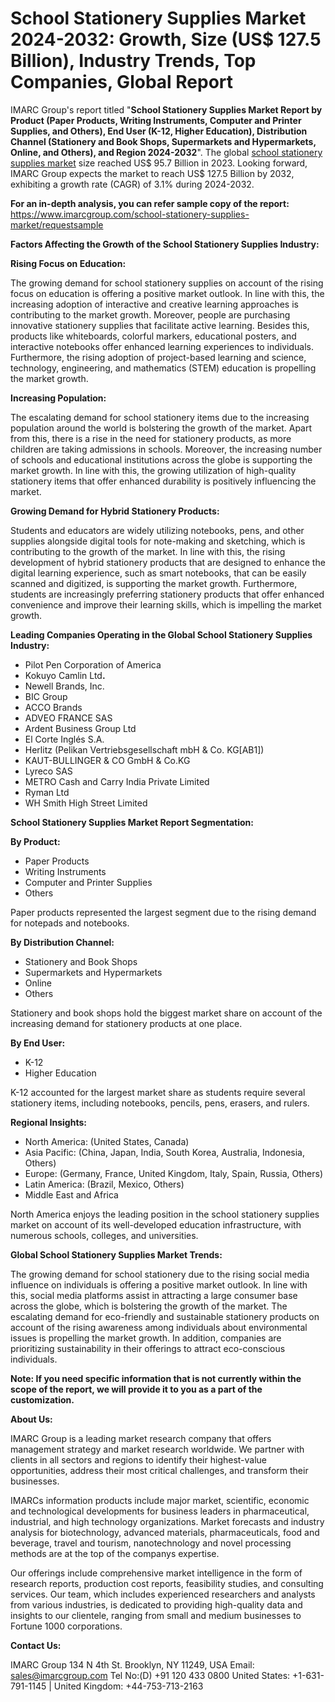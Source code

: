 # School Stationery Supplies Market 2024-2032: Growth, Size (US$ 127.5 Billion), Industry Trends, Top Companies, Global Report
IMARC Group's report titled "<strong>School Stationery Supplies Market Report by Product (Paper Products, Writing Instruments, Computer and Printer Supplies, and Others), End User (K-12, Higher Education), Distribution Channel (Stationery and Book Shops, Supermarkets and Hypermarkets, Online, and Others), and Region 2024-2032</strong>". The global <a href="https://www.imarcgroup.com/school-stationery-supplies-market">school stationery supplies market</a> size reached US$ 95.7 Billion in 2023. Looking forward, IMARC Group expects the market to reach US$ 127.5 Billion by 2032, exhibiting a growth rate (CAGR) of 3.1% during 2024-2032.

<strong><b>For an in-depth analysis, you can refer sample copy of the report: </b></strong><a href="https://www.imarcgroup.com/school-stationery-supplies-market/requestsample">https://www.imarcgroup.com/school-stationery-supplies-market/requestsample</a>

<strong><b>Factors Affecting the Growth of the School Stationery Supplies Industry:</b></strong>

<b></b><strong><b>Rising Focus on Education:</b></strong>

The growing demand for school stationery supplies on account of the rising focus on education is offering a positive market outlook. In line with this, the increasing adoption of interactive and creative learning approaches is contributing to the market growth. Moreover, people are purchasing innovative stationery supplies that facilitate active learning. Besides this, products like whiteboards, colorful markers, educational posters, and interactive notebooks offer enhanced learning experiences to individuals. Furthermore, the rising adoption of project-based learning and science, technology, engineering, and mathematics (STEM) education is propelling the market growth.

<b></b><strong><b>Increasing Population:</b></strong>

The escalating demand for school stationery items due to the increasing population around the world is bolstering the growth of the market. Apart from this, there is a rise in the need for stationery products, as more children are taking admissions in schools. Moreover, the increasing number of schools and educational institutions across the globe is supporting the market growth. In line with this, the growing utilization of high-quality stationery items that offer enhanced durability is positively influencing the market.

<b></b><strong><b>Growing Demand for Hybrid Stationery Products:</b></strong>

Students and educators are widely utilizing notebooks, pens, and other supplies alongside digital tools for note-making and sketching, which is contributing to the growth of the market. In line with this, the rising development of hybrid stationery products that are designed to enhance the digital learning experience, such as smart notebooks, that can be easily scanned and digitized, is supporting the market growth. Furthermore, students are increasingly preferring stationery products that offer enhanced convenience and improve their learning skills, which is impelling the market growth.

<strong><b>Leading Companies Operating in the Global School Stationery Supplies Industry:</b></strong>
<ul>
 	<li>Pilot Pen Corporation of America</li>
 	<li>Kokuyo Camlin Ltd<strong>.</strong></li>
 	<li>Newell Brands, Inc.</li>
 	<li>BIC Group</li>
 	<li>ACCO Brands</li>
 	<li>ADVEO FRANCE SAS</li>
 	<li>Ardent Business Group Ltd</li>
 	<li>El Corte Inglés S.A.</li>
 	<li>Herlitz (Pelikan Vertriebsgesellschaft mbH &amp; Co. KG[AB1])</li>
 	<li>KAUT-BULLINGER &amp; CO GmbH &amp; Co.KG</li>
 	<li>Lyreco SAS</li>
 	<li>METRO Cash and Carry India Private Limited</li>
 	<li>Ryman Ltd</li>
 	<li>WH Smith High Street Limited</li>
</ul>

<strong><b>School Stationery Supplies Market Report Segmentation:</b></strong>

<strong><b>By Product:</b></strong>
<ul>
 	<li>Paper Products</li>
 	<li>Writing Instruments</li>
 	<li>Computer and Printer Supplies</li>
 	<li>Others</li>
</ul>
Paper products represented the largest segment due to the rising demand for notepads and notebooks.

<strong><b>By Distribution Channel:</b></strong>
<ul>
 	<li>Stationery and Book Shops</li>
 	<li>Supermarkets and Hypermarkets</li>
 	<li>Online</li>
 	<li>Others</li>
</ul>
Stationery and book shops hold the biggest market share on account of the increasing demand for stationery products at one place.

<strong><b>By End User:</b></strong>
<ul>
 	<li>K-12</li>
 	<li>Higher Education</li>
</ul>
K-12 accounted for the largest market share as students require several stationery items, including notebooks, pencils, pens, erasers, and rulers.

<strong><b>Regional Insights:</b></strong>
<ul>
 	<li>North America: (United States, Canada)</li>
 	<li>Asia Pacific: (China, Japan, India, South Korea, Australia, Indonesia, Others)</li>
 	<li>Europe: (Germany, France, United Kingdom, Italy, Spain, Russia, Others)</li>
 	<li>Latin America: (Brazil, Mexico, Others)</li>
 	<li>Middle East and Africa</li>
</ul>
North America enjoys the leading position in the school stationery supplies market on account of its well-developed education infrastructure, with numerous schools, colleges, and universities.

<strong><b>Global School Stationery Supplies Market Trends:</b></strong>

The growing demand for school stationery due to the rising social media influence on individuals is offering a positive market outlook. In line with this, social media platforms assist in attracting a large consumer base across the globe, which is bolstering the growth of the market. The escalating demand for eco-friendly and sustainable stationery products on account of the rising awareness among individuals about environmental issues is propelling the market growth. In addition, companies are prioritizing sustainability in their offerings to attract eco-conscious individuals.

<strong><b>Note: If you need specific information that is not currently within the scope of the report, we will provide it to you as a part of the customization.</b></strong>

<strong><b>About Us:</b></strong>

IMARC Group is a leading market research company that offers management strategy and market research worldwide. We partner with clients in all sectors and regions to identify their highest-value opportunities, address their most critical challenges, and transform their businesses.

IMARCs information products include major market, scientific, economic and technological developments for business leaders in pharmaceutical, industrial, and high technology organizations. Market forecasts and industry analysis for biotechnology, advanced materials, pharmaceuticals, food and beverage, travel and tourism, nanotechnology and novel processing methods are at the top of the companys expertise.

Our offerings include comprehensive market intelligence in the form of research reports, production cost reports, feasibility studies, and consulting services. Our team, which includes experienced researchers and analysts from various industries, is dedicated to providing high-quality data and insights to our clientele, ranging from small and medium businesses to Fortune 1000 corporations.

<strong><b>Contact Us:</b></strong>

IMARC Group
134 N 4th St. Brooklyn, NY 11249, USA
Email: sales@imarcgroup.com
Tel No:(D) +91 120 433 0800
United States: +1-631-791-1145 | United Kingdom: +44-753-713-2163

